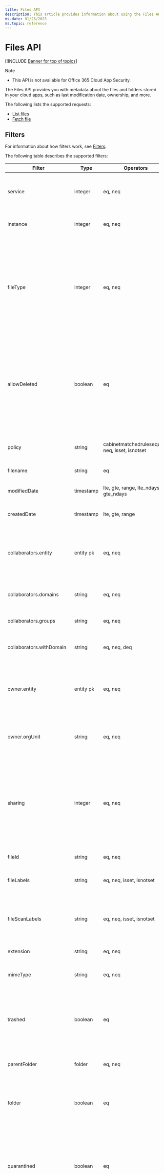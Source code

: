 ```yaml
---
title: Files API
description: This article provides information about using the Files API.
ms.date: 01/23/2023
ms.topic: reference
---
```

# Files API

[!INCLUDE [Banner for top of topics](includes/banner.md)]

> [!NOTE]
>
> - This API is not available for Office 365 Cloud App Security.

The Files API provides you with metadata about the files and folders stored in your cloud apps, such as last modification date, ownership, and more.

The following lists the supported requests:

- [List files](api-files-list.md)
- [Fetch file](api-files-fetch.md)

## Filters

For information about how filters work, see [Filters](api-introduction.md#filters).

The following table describes the supported filters:

| Filter | Type | Operators | Description |
| --- | --- | --- | --- |
| service | integer | eq, neq | Filter files from specified app appID, for example: 11770 |
| instance | integer | eq, neq | Filter files from specified instances |
| fileType | integer | eq, neq | Filter files with the specified file type. Possible values include:<br /><br />**0**: Other<br />**1**: Document<br />**2**: Spreadsheet<br />**3**: Presentation<br />**4**: Text<br />**5**: Image<br />**6**: Folder |
| allowDeleted | boolean | eq | Possible values include:<br /><br />**true**: Returns deleted files<br />**false** or not set: Returns non-deleted (including trashed) files. This will be overridden by trashed operator |
| policy | string | cabinetmatchedrulesequals, neq, isset, isnotset | Filter activities related to the specified policies |
| filename | string | eq | Filter files by filename |
| modifiedDate | timestamp | lte, gte, range, lte_ndays, gte_ndays | Filter files by the date they were last modified |
| createdDate | timestamp | lte, gte, range | Filter files by the date they were created |
| collaborators.entity | entity pk | eq, neq | Filter files shared with specified entities. Example: `[{ "id": "entity-id", "saas": 11161, "inst": 0 }]` |
| collaborators.domains | string | eq, neq | Filter files shared with specified domains |
| collaborators.groups | string | eq, neq | Filter files shared with specified groups |
| collaborators.withDomain | string | eq, neq, deq | Filter files shared with specified domains |
| owner.entity | entity pk | eq, neq | Filter files owned by specified entities. Example: `[{ "id": "entity-id", "saas": 11161, "inst": 0 }]` |
| owner.orgUnit | string | eq, neq | Filter files with owners from specified organizational units |
| sharing | integer | eq, neq | Filter files with the specified sharing levels. Possible values include:<br /><br />**4**: Public (Internet)<br />**3**: Public<br />**2**: External<br />**1**: Internal<br />**0**: Private |
| fileId | string | eq, neq | Filter files by file ID |
| fileLabels | string | eq, neq, isset, isnotset | Filter files containing the specified file labels (tags) IDs |
| fileScanLabels | string | eq, neq, isset, isnotset | Filter files containing the specified content inspection warnings (tags) IDs |
| extension | string | eq, neq | Filter files by a given file extension |
| mimeType | string | eq, neq | Filter files by a given MIME type, must be a single string |
| trashed | boolean | eq | Possible values include:<br /><br />**true**: Returns only trashed files<br />**false**: Returns non-trashed files |
| parentFolder | folder | eq, neq | Filter files contained in the specified folders |
| folder | boolean | eq | Possible values include:<br /><br />**true**: Returns only folders<br >**false**: Returns only files |
| quarantined | boolean | eq | Possible values include:<br /><br />**true**: Returns only quarantined files<br />**false**: Returns only non-quarantined files |
| snapshotLastModifiedDate | timestamp | lte, gte, range | Filter files by the date their snapshot was last modified |

[!INCLUDE [Open support ticket](includes/support.md)]
